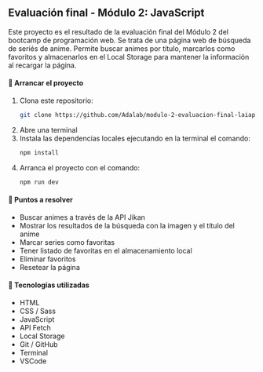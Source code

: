 ## Evaluación final - Módulo 2: JavaScript

Este proyecto es el resultado de la evaluación final del Módulo 2 del bootcamp de programación web. Se trata de una página web de búsqueda de seriés de anime. Permite buscar animes por título, marcarlos como favoritos y almacenarlos en el Local Storage para mantener la información al recargar la página.

#### 🚀 Arrancar el proyecto

1. Clona este repositorio:
   ```sh
   git clone https://github.com/Adalab/modulo-2-evaluacion-final-laiapozo.git
   ```
2. Abre una terminal
3. Instala las dependencias locales ejecutando en la terminal el comando:
    ```sh
   npm install
   ```
4. Arranca el proyecto con el comando:
   ```sh
   npm run dev
   ```

#### 🔎 Puntos a resolver

- Buscar animes a través de la API Jikan
- Mostrar los resultados de la búsqueda con la imagen y el título del anime
- Marcar series como favoritas
- Tener listado de favoritas en el almacenamiento local
- Eliminar favoritos
- Resetear la página

#### 🔧 Tecnologías utilizadas

- HTML
- CSS / Sass
- JavaScript
- API Fetch
- Local Storage
- Git / GitHub
- Terminal
- VSCode
